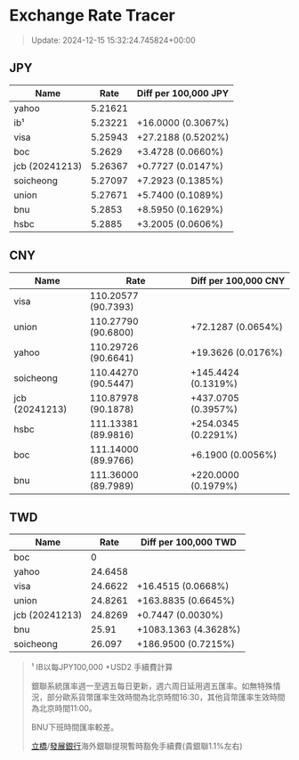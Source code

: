 # Exchange Rate Tracer

> Update: 2024-12-15 15:32:24.745824+00:00

## JPY

| Name           |    Rate | Diff per 100,000 JPY   |
|----------------|---------|------------------------|
| yahoo          | 5.21621 |                        |
| ib¹            | 5.23221 | +16.0000 (0.3067%)     |
| visa           | 5.25943 | +27.2188 (0.5202%)     |
| boc            | 5.2629  | +3.4728 (0.0660%)      |
| jcb (20241213) | 5.26367 | +0.7727 (0.0147%)      |
| soicheong      | 5.27097 | +7.2923 (0.1385%)      |
| union          | 5.27671 | +5.7400 (0.1089%)      |
| bnu            | 5.2853  | +8.5950 (0.1629%)      |
| hsbc           | 5.2885  | +3.2005 (0.0606%)      |

## CNY

| Name           | Rate                | Diff per 100,000 CNY   |
|----------------|---------------------|------------------------|
| visa           | 110.20577	(90.7393) |                        |
| union          | 110.27790	(90.6800) | +72.1287 (0.0654%)     |
| yahoo          | 110.29726	(90.6641) | +19.3626 (0.0176%)     |
| soicheong      | 110.44270	(90.5447) | +145.4424 (0.1319%)    |
| jcb (20241213) | 110.87978	(90.1878) | +437.0705 (0.3957%)    |
| hsbc           | 111.13381	(89.9816) | +254.0345 (0.2291%)    |
| boc            | 111.14000	(89.9766) | +6.1900 (0.0056%)      |
| bnu            | 111.36000	(89.7989) | +220.0000 (0.1979%)    |

## TWD

| Name           |    Rate | Diff per 100,000 TWD   |
|----------------|---------|------------------------|
| boc            |  0      |                        |
| yahoo          | 24.6458 |                        |
| visa           | 24.6622 | +16.4515 (0.0668%)     |
| union          | 24.8261 | +163.8835 (0.6645%)    |
| jcb (20241213) | 24.8269 | +0.7447 (0.0030%)      |
| bnu            | 25.91   | +1083.1363 (4.3628%)   |
| soicheong      | 26.097  | +186.9500 (0.7215%)    |


> ¹ IB以每JPY100,000 +USD2 手續費計算
>
> 銀聯系統匯率週一至週五每日更新，週六周日延用週五匯率。如無特殊情況，部分歐系貨幣匯率生效時間為北京時間16:30，其他貨幣匯率生效時間為北京時間11:00。
>
> BNU下班時間匯率較差。
>
> [立橋](https://www.wlbank.com.mo/uploads/ueditor/file/20181211/1544536513900230.pdf)/[發展銀行](https://www.mdb.com.mo/Service_Charges_20230728.pdf)海外銀聯提現暫時豁免手續費(貴銀聯1.1%左右)

